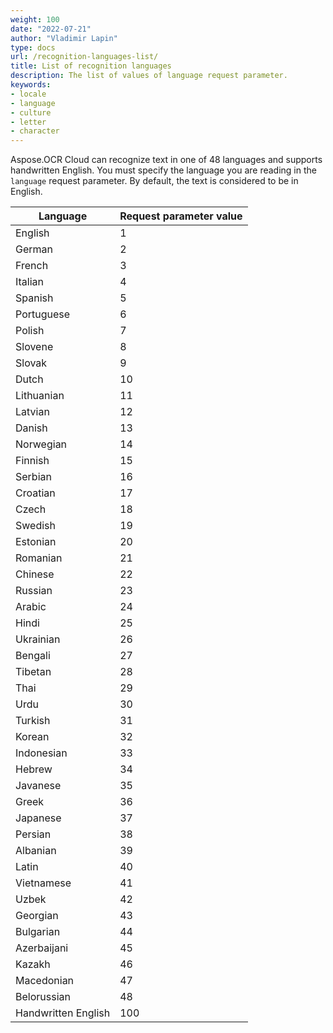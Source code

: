 ```yaml
---
weight: 100
date: "2022-07-21"
author: "Vladimir Lapin"
type: docs
url: /recognition-languages-list/
title: List of recognition languages
description: The list of values of language request parameter.
keywords:
- locale
- language
- culture
- letter
- character
---
```


Aspose.OCR Cloud can recognize text in one of 48 languages and supports handwritten English. You must specify the language you are reading in the `language` request parameter. By default, the text is considered to be in English.

Language | Request parameter value
---------|------------------------
English | 1
German | 2
French | 3
Italian | 4
Spanish | 5
Portuguese | 6
Polish | 7
Slovene | 8
Slovak | 9
Dutch | 10
Lithuanian | 11
Latvian | 12
Danish | 13
Norwegian | 14
Finnish | 15
Serbian | 16
Croatian | 17
Czech | 18
Swedish | 19
Estonian | 20
Romanian | 21
Chinese | 22
Russian | 23
Arabic | 24
Hindi | 25
Ukrainian | 26
Bengali | 27
Tibetan | 28
Thai | 29
Urdu | 30
Turkish | 31
Korean | 32
Indonesian | 33
Hebrew | 34
Javanese | 35
Greek | 36
Japanese | 37
Persian | 38
Albanian | 39
Latin | 40
Vietnamese | 41
Uzbek | 42
Georgian | 43
Bulgarian | 44
Azerbaijani | 45
Kazakh | 46
Macedonian | 47
Belorussian | 48
Handwritten English | 100

